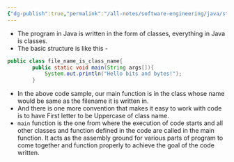 ```yaml
---
{"dg-publish":true,"permalink":"/all-notes/software-engineering/java/structure-of-java-program/"}
---
```



- The program in Java is written in the form of classes, everything in Java is classes.
- The basic structure is like this - 

```java
public class file_name_is_class_name{
		public static void main(String args[]){
			System.out.println("Hello bits and bytes!");
		}
```

- In the above code sample, our main function is in the class whose name would be same as the filename it is written in. 
- And there is one more convention that makes it easy to work with code is to have First letter to be Uppercase of class name.
- `main` function is the one from where the execution of code starts and all other classes and function defined in the code are called in the main function. It acts as the assembly ground for various parts of program to come together and function properly to achieve the goal of the code written.


